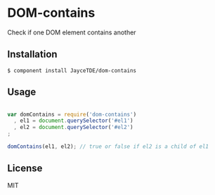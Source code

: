 
# DOM-contains

  Check if one DOM element contains another

## Installation

    $ component install JayceTDE/dom-contains

## Usage

```javascript

var domContains = require('dom-contains')
  , el1 = document.querySelector('#el1')
  , el2 = document.querySelector('#el2')
;

domContains(el1, el2); // true or false if el2 is a child of el1

```

## License

  MIT
